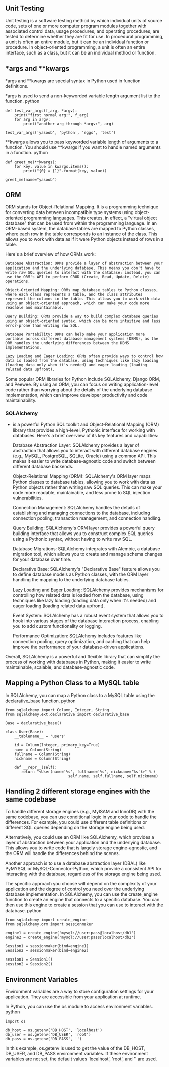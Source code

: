
## Unit Testing

Unit testing is a software testing method by which individual units of source code, sets of one or more computer program modules together with associated control data, usage procedures, and operating procedures, are tested to determine whether they are fit for use. In procedural programming, a unit is often an entire module, but it can be an individual function or procedure. In object-oriented programming, a unit is often an entire interface, such as a class, but it can be an individual method or function.

## *args and **kwargs

*args and **kwargs are special syntax in Python used in function definitions.

*args is used to send a non-keyworded variable length argument list to the function.
python
```
def test_var_args(f_arg, *argv):
    print("first normal arg:", f_arg)
    for arg in argv:
        print("another arg through *argv:", arg)

test_var_args('yasoob', 'python', 'eggs', 'test')
```
**kwargs allows you to pass keyworded variable length of arguments to a function. You should use **kwargs if you want to handle named arguments in a function.
python
```
def greet_me(**kwargs):
    for key, value in kwargs.items():
        print("{0} = {1}".format(key, value))

greet_me(name="yasoob")
```

## ORM

ORM stands for Object-Relational Mapping. It is a programming technique for converting data between incompatible type systems using object-oriented programming languages. This creates, in effect, a "virtual object database" that can be used from within the programming language.
In an ORM-based system, the database tables are mapped to Python classes, where each row in the table corresponds to an instance of the class. This allows you to work with data as if it were Python objects instead of rows in a table.

Here's a brief overview of how ORMs work:

    Database Abstraction: ORMs provide a layer of abstraction between your application and the underlying database. This means you don't have to write raw SQL queries to interact with the database; instead, you can use the ORM's API to perform CRUD (Create, Read, Update, Delete) operations.

    Object-Oriented Mapping: ORMs map database tables to Python classes, where each class represents a table, and the class attributes represent the columns in the table. This allows you to work with data using an object-oriented approach, which can make your code more readable and maintainable.

    Query Building: ORMs provide a way to build complex database queries using an object-oriented syntax, which can be more intuitive and less error-prone than writing raw SQL.

    Database Portability: ORMs can help make your application more portable across different database management systems (DBMS), as the ORM handles the underlying differences between the DBMS implementations.

    Lazy Loading and Eager Loading: ORMs often provide ways to control how data is loaded from the database, using techniques like lazy loading (loading data only when it's needed) and eager loading (loading related data upfront).

Some popular ORM libraries for Python include SQLAlchemy, Django ORM, and Peewee. By using an ORM, you can focus on writing application-level code rather than worrying about the details of the underlying database implementation, which can improve developer productivity and code maintainability.

### SQLAlchemy
* is a powerful Python SQL toolkit and Object-Relational Mapping (ORM) library that provides a high-level, Pythonic interface for working with databases. Here's a brief overview of its key features and capabilities:

    Database Abstraction Layer: SQLAlchemy provides a layer of abstraction that allows you to interact with different database engines (e.g., MySQL, PostgreSQL, SQLite, Oracle) using a common API. This makes it easier to write database-agnostic code and switch between different database backends.

    Object-Relational Mapping (ORM): SQLAlchemy's ORM layer maps Python classes to database tables, allowing you to work with data as Python objects rather than writing raw SQL queries. This can make your code more readable, maintainable, and less prone to SQL injection vulnerabilities.

    Connection Management: SQLAlchemy handles the details of establishing and managing connections to the database, including connection pooling, transaction management, and connection handling.

    Query Building: SQLAlchemy's ORM layer provides a powerful query building interface that allows you to construct complex SQL queries using a Pythonic syntax, without having to write raw SQL.

    Database Migrations: SQLAlchemy integrates with Alembic, a database migration tool, which allows you to create and manage schema changes for your database over time.

    Declarative Base: SQLAlchemy's "Declarative Base" feature allows you to define database models as Python classes, with the ORM layer handling the mapping to the underlying database tables.

    Lazy Loading and Eager Loading: SQLAlchemy provides mechanisms for controlling how related data is loaded from the database, using techniques like lazy loading (loading data only when it's needed) and eager loading (loading related data upfront).

    Event System: SQLAlchemy has a robust event system that allows you to hook into various stages of the database interaction process, enabling you to add custom functionality or logging.

    Performance Optimization: SQLAlchemy includes features like connection pooling, query optimization, and caching that can help improve the performance of your database-driven applications.

Overall, SQLAlchemy is a powerful and flexible library that can simplify the process of working with databases in Python, making it easier to write maintainable, scalable, and database-agnostic code.

## Mapping a Python Class to a MySQL table

In SQLAlchemy, you can map a Python class to a MySQL table using the declarative_base function.
python
```
from sqlalchemy import Column, Integer, String
from sqlalchemy.ext.declarative import declarative_base

Base = declarative_base()

class User(Base):
    __tablename__ = 'users'

    id = Column(Integer, primary_key=True)
    name = Column(String)
    fullname = Column(String)
    nickname = Column(String)

    def __repr__(self):
       return "<User(name='%s', fullname='%s', nickname='%s')>" % (
                            self.name, self.fullname, self.nickname)
```

## Handling 2 different storage engines with the same codebase
To handle different storage engines (e.g., MyISAM and InnoDB) with the same codebase, you can use conditional logic in your code to handle the differences. For example, you could use different table definitions or different SQL queries depending on the storage engine being used.

Alternatively, you could use an ORM like SQLAlchemy, which provides a layer of abstraction between your application and the underlying database. This allows you to write code that is largely storage engine-agnostic, and the ORM will handle the differences behind the scenes.

Another approach is to use a database abstraction layer (DBAL) like PyMYSQL or MySQL-Connector-Python, which provide a consistent API for interacting with the database, regardless of the storage engine being used.

The specific approach you choose will depend on the complexity of your application and the degree of control you need over the underlying database implementation.
In SQLAlchemy, you can use the create_engine function to create an engine that connects to a specific database. You can then use this engine to create a session that you can use to interact with the database.
python
```
from sqlalchemy import create_engine
from sqlalchemy.orm import sessionmaker

engine1 = create_engine('mysql://user:pass@localhost/db1')
engine2 = create_engine('mysql://user:pass@localhost/db2')

Session1 = sessionmaker(bind=engine1)
Session2 = sessionmaker(bind=engine2)

session1 = Session1()
session2 = Session2()
```

## Environment Variables

Environment variables are a way to store configuration settings for your application. They are accessible from your application at runtime.

In Python, you can use the os module to access environment variables.
python
```
import os

db_host = os.getenv('DB_HOST', 'localhost')
db_user = os.getenv('DB_USER', 'root')
db_pass = os.getenv('DB_PASS', '')
```
In this example, os.getenv is used to get the value of the DB_HOST, DB_USER, and DB_PASS environment variables. If these environment variables are not set, the default values 'localhost', 'root', and '' are used.
